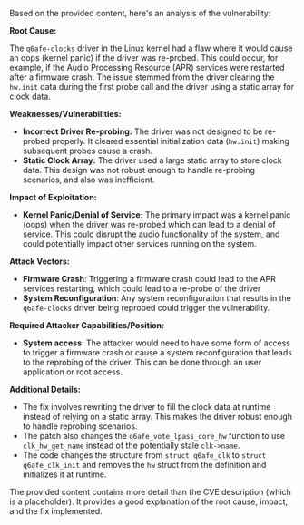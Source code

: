 Based on the provided content, here's an analysis of the vulnerability:

**Root Cause:**

The `q6afe-clocks` driver in the Linux kernel had a flaw where it would cause an oops (kernel panic) if the driver was re-probed. This could occur, for example, if the Audio Processing Resource (APR) services were restarted after a firmware crash. The issue stemmed from the driver clearing the `hw.init` data during the first probe call and the driver using a static array for clock data.

**Weaknesses/Vulnerabilities:**

*   **Incorrect Driver Re-probing:** The driver was not designed to be re-probed properly. It cleared essential initialization data (`hw.init`) making subsequent probes cause a crash.
*   **Static Clock Array:** The driver used a large static array to store clock data. This design was not robust enough to handle re-probing scenarios, and also was inefficient.

**Impact of Exploitation:**

*   **Kernel Panic/Denial of Service:** The primary impact was a kernel panic (oops) when the driver was re-probed which can lead to a denial of service. This could disrupt the audio functionality of the system, and could potentially impact other services running on the system.

**Attack Vectors:**

*   **Firmware Crash**: Triggering a firmware crash could lead to the APR services restarting, which could lead to a re-probe of the driver
*   **System Reconfiguration**: Any system reconfiguration that results in the `q6afe-clocks` driver being reprobed could trigger the vulnerability.

**Required Attacker Capabilities/Position:**

*   **System access**: The attacker would need to have some form of access to trigger a firmware crash or cause a system reconfiguration that leads to the reprobing of the driver. This can be done through an user application or root access.

**Additional Details:**

*   The fix involves rewriting the driver to fill the clock data at runtime instead of relying on a static array. This makes the driver robust enough to handle reprobing scenarios.
*   The patch also changes the `q6afe_vote_lpass_core_hw` function to use `clk_hw_get_name` instead of the potentially stale `clk->name`.
*   The code changes the structure from `struct q6afe_clk` to `struct q6afe_clk_init` and removes the `hw` struct from the definition and initializes it at runtime.

The provided content contains more detail than the CVE description (which is a placeholder). It provides a good explanation of the root cause, impact, and the fix implemented.